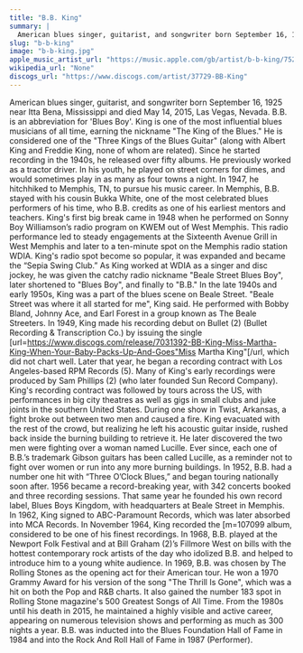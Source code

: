 ```yaml
---
title: "B.B. King"
summary: |
  American blues singer, guitarist, and songwriter born September 16, 1925 near Itta Bena, Mississippi and died May 14, 2015, Las Vegas, Nevada. B.B. is an abbreviation for 'Blues Boy'. King is one of the most influential blues musicians of all time, earning the nickname "The King of the Blues." He is considered one of the "Three Kings of the Blues Guitar" (along with Albert King and Freddie King, none of whom are related). Since he started recording in the 1940s, he released over fifty albums. He previously worked as a tractor driver. In his youth, he played on street corners for dimes, and would sometimes play in as many as four towns a night. In 1947, he hitchhiked to Memphis, TN, to pursue his music career. In Memphis, B.B. stayed with his cousin Bukka White, one of the most celebrated blues performers of his time, who B.B. credits as one of his earliest mentors and teachers. King's first big break came in 1948 when he performed on Sonny Boy Williamson’s radio program on KWEM out of West Memphis. This radio performance led to steady engagements at the Sixteenth Avenue Grill in West Memphis and later to a ten-minute spot on the Memphis radio station WDIA. King's radio spot become so popular, it was expanded and became the “Sepia Swing Club.” As King worked at WDIA as a singer and disc jockey, he was given the catchy radio nickname "Beale Street Blues Boy", later shortened to "Blues Boy", and finally to "B.B." In the late 1940s and early 1950s, King was a part of the blues scene on Beale Street. "Beale Street was where it all started for me", King said. He performed with Bobby Bland, Johnny Ace, and Earl Forest in a group known as The Beale Streeters. In 1949, King made his recording debut on Bullet (2) (Bullet Recording & Transcription Co.) by issuing the single [url=https://www.discogs.com/release/7031392-BB-King-Miss-Martha-King-When-Your-Baby-Packs-Up-And-Goes"Miss Martha King"[/url, which did not chart well. Later that year, he began a recording contract with Los Angeles-based RPM Records (5). Many of King's early recordings were produced by Sam Phillips (2) (who later founded Sun Record Company). King's recording contract was followed by tours across the US, with performances in big city theatres as well as gigs in small clubs and juke joints in the southern United States. During one show in Twist, Arkansas, a fight broke out between two men and caused a fire. King evacuated with the rest of the crowd, but realizing he left his acoustic guitar inside, rushed back inside the burning building to retrieve it. He later discovered the two men were fighting over a woman named Lucille. Ever since, each one of B.B.’s trademark Gibson guitars has been called Lucille, as a reminder not to fight over women or run into any more burning buildings. In 1952, B.B. had a number one hit with “Three O’Clock Blues,” and began touring nationally soon after. 1956 became a record-breaking year, with 342 concerts booked and three recording sessions. That same year he founded his own record label, Blues Boys Kingdom, with headquarters at Beale Street in Memphis. In 1962, King signed to ABC-Paramount Records, which was later absorbed into MCA Records. In November 1964, King recorded the [m=107099 album, considered to be one of his finest recordings. In 1968, B.B. played at the Newport Folk Festival and at Bill Graham (2)’s Fillmore West on bills with the hottest contemporary rock artists of the day who idolized B.B. and helped to introduce him to a young white audience. In 1969, B.B. was chosen by The Rolling Stones as the opening act for their American tour. He won a 1970 Grammy Award for his version of the song "The Thrill Is Gone", which was a hit on both the Pop and R&B charts. It also gained the number 183 spot in Rolling Stone magazine's 500 Greatest Songs of All Time. From the 1980s until his death in 2015, he maintained a highly visible and active career, appearing on numerous television shows and performing as much as 300 nights a year. B.B. was inducted into the Blues Foundation Hall of Fame in 1984 and into the Rock And Roll Hall of Fame in 1987 (Performer).
slug: "b-b-king"
image: "b-b-king.jpg"
apple_music_artist_url: "https://music.apple.com/gb/artist/b-b-king/75207"
wikipedia_url: "None"
discogs_url: "https://www.discogs.com/artist/37729-BB-King"
---
```


American blues singer, guitarist, and songwriter born September 16, 1925 near Itta Bena, Mississippi and died May 14, 2015, Las Vegas, Nevada. B.B. is an abbreviation for 'Blues Boy'. King is one of the most influential blues musicians of all time, earning the nickname "The King of the Blues." He is considered one of the "Three Kings of the Blues Guitar" (along with Albert King and Freddie King, none of whom are related). Since he started recording in the 1940s, he released over fifty albums. He previously worked as a tractor driver. In his youth, he played on street corners for dimes, and would sometimes play in as many as four towns a night. In 1947, he hitchhiked to Memphis, TN, to pursue his music career. In Memphis, B.B. stayed with his cousin Bukka White, one of the most celebrated blues performers of his time, who B.B. credits as one of his earliest mentors and teachers. King's first big break came in 1948 when he performed on Sonny Boy Williamson’s radio program on KWEM out of West Memphis. This radio performance led to steady engagements at the Sixteenth Avenue Grill in West Memphis and later to a ten-minute spot on the Memphis radio station WDIA. King's radio spot become so popular, it was expanded and became the “Sepia Swing Club.” As King worked at WDIA as a singer and disc jockey, he was given the catchy radio nickname "Beale Street Blues Boy", later shortened to "Blues Boy", and finally to "B.B." In the late 1940s and early 1950s, King was a part of the blues scene on Beale Street. "Beale Street was where it all started for me", King said. He performed with Bobby Bland, Johnny Ace, and Earl Forest in a group known as The Beale Streeters. In 1949, King made his recording debut on Bullet (2) (Bullet Recording & Transcription Co.) by issuing the single [url=https://www.discogs.com/release/7031392-BB-King-Miss-Martha-King-When-Your-Baby-Packs-Up-And-Goes"Miss Martha King"[/url, which did not chart well. Later that year, he began a recording contract with Los Angeles-based RPM Records (5). Many of King's early recordings were produced by Sam Phillips (2) (who later founded Sun Record Company). King's recording contract was followed by tours across the US, with performances in big city theatres as well as gigs in small clubs and juke joints in the southern United States. During one show in Twist, Arkansas, a fight broke out between two men and caused a fire. King evacuated with the rest of the crowd, but realizing he left his acoustic guitar inside, rushed back inside the burning building to retrieve it. He later discovered the two men were fighting over a woman named Lucille. Ever since, each one of B.B.’s trademark Gibson guitars has been called Lucille, as a reminder not to fight over women or run into any more burning buildings. In 1952, B.B. had a number one hit with “Three O’Clock Blues,” and began touring nationally soon after. 1956 became a record-breaking year, with 342 concerts booked and three recording sessions. That same year he founded his own record label, Blues Boys Kingdom, with headquarters at Beale Street in Memphis. In 1962, King signed to ABC-Paramount Records, which was later absorbed into MCA Records. In November 1964, King recorded the [m=107099 album, considered to be one of his finest recordings. In 1968, B.B. played at the Newport Folk Festival and at Bill Graham (2)’s Fillmore West on bills with the hottest contemporary rock artists of the day who idolized B.B. and helped to introduce him to a young white audience. In 1969, B.B. was chosen by The Rolling Stones as the opening act for their American tour. He won a 1970 Grammy Award for his version of the song "The Thrill Is Gone", which was a hit on both the Pop and R&B charts. It also gained the number 183 spot in Rolling Stone magazine's 500 Greatest Songs of All Time. From the 1980s until his death in 2015, he maintained a highly visible and active career, appearing on numerous television shows and performing as much as 300 nights a year. B.B. was inducted into the Blues Foundation Hall of Fame in 1984 and into the Rock And Roll Hall of Fame in 1987 (Performer).